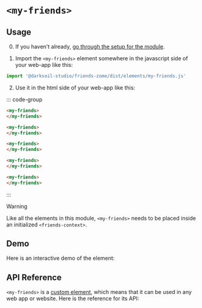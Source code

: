 # `<my-friends>`

## Usage

0. If you haven't already, [go through the setup for the module](/setup).

1. Import the `<my-friends>` element somewhere in the javascript side of your web-app like this:

```js
import '@darksoil-studio/friends-zome/dist/elements/my-friends.js'
```

2. Use it in the html side of your web-app like this:


::: code-group
```html [Lit]
<my-friends>
</my-friends>
```

```html [React]
<my-friends>
</my-friends>
```

```html [Angular]
<my-friends>
</my-friends>
```

```html [Vue]
<my-friends>
</my-friends>
```

```html [Svelte]
<my-friends>
</my-friends>
```
:::

> [!WARNING]
> Like all the elements in this module, `<my-friends>` needs to be placed inside an initialized `<friends-context>`.

## Demo

Here is an interactive demo of the element:

<element-demo>
</element-demo>

<script setup>
import { onMounted } from "vue";
import { decodeHashFromBase64 } from '@holochain/client';
import { render, html } from "lit";

import { FriendsZomeMock  } from "../../ui/src/mocks.ts";
import { FriendsStore } from "../../ui/src/friends-store.ts";
import { FriendsClient } from "../../ui/src/friends-client.ts";

onMounted(async () => {
  // Elements need to be imported on the client side, not the SSR side
  // Reference: https://vitepress.dev/guide/ssr-compat#importing-in-mounted-hook
  await import('@api-viewer/docs/lib/api-docs.js');
  await import('@api-viewer/demo/lib/api-demo.js');
  if (!customElements.get('friends-context')) await import('../../ui/src/elements/friends-context.ts');
  if (!customElements.get('my-friends')) await import('../../ui/src/elements/my-friends.ts');

  const mock = new FriendsZomeMock();
  const client = new FriendsClient(mock, "friends_test");

  const store = new FriendsStore(client);
  
  render(html`
    <friends-context .store=${store}>
      <api-demo src="custom-elements.json" only="my-friends" exclude-knobs="store">
      </api-demo>
    </friends-context>
  `, document.querySelector('element-demo'))
  })


</script>

## API Reference

`<my-friends>` is a [custom element](https://web.dev/articles/custom-elements-v1), which means that it can be used in any web app or website. Here is the reference for its API:

<api-docs src="custom-elements.json" only="my-friends">
</api-docs>


